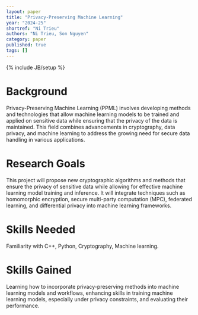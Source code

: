 ```yaml
---
layout: paper
title: "Privacy-Preserving Machine Learning"
year: "2024-25"
shortref: "Ni Trieu"
authors: "Ni Trieu, Son Nguyen"
category: paper
published: true
tags: []
---
```

{% include JB/setup %}

# Background

Privacy-Preserving Machine Learning (PPML) involves developing methods and technologies that allow machine learning models to be trained and applied on sensitive data while ensuring that the privacy of the data is maintained.
This field combines advancements in cryptography, data privacy, and machine learning to address the growing need for secure data handling in various applications.

# Research Goals

This project will propose new cryptographic algorithms and methods that ensure the privacy of sensitive data while allowing for effective machine learning model training and inference.
It will integrate techniques such as homomorphic encryption, secure multi-party computation (MPC), federated learning, and differential privacy into machine learning frameworks.

# Skills Needed

Familiarity with C++, Python, Cryptography, Machine learning.

# Skills Gained

Learning how to incorporate privacy-preserving methods into machine learning models and workflows, enhancing skills in training machine learning models, especially under privacy constraints, and evaluating their performance. 
